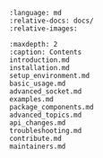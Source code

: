 ```{include} ../README.md
:language: md
:relative-docs: docs/
:relative-images:
```




```{toctree}
:maxdepth: 2
:caption: Contents
introduction.md
installation.md
setup_environment.md
basic_usage.md
advanced_socket.md
examples.md
package_components.md
advanced_topics.md
api_changes.md
troubleshooting.md
contribute.md
maintainers.md
```
